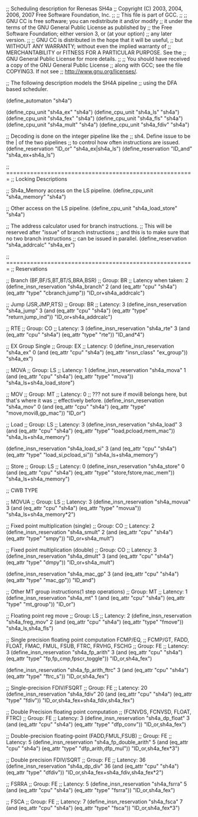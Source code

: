 ;; Scheduling description for Renesas SH4a
;; Copyright (C) 2003, 2004, 2006, 2007 Free Software Foundation, Inc.
;;
;; This file is part of GCC.
;;
;; GNU CC is free software; you can redistribute it and/or modify
;; it under the terms of the GNU General Public License as published by
;; the Free Software Foundation; either version 3, or (at your option)
;; any later version.
;;
;; GNU CC is distributed in the hope that it will be useful,
;; but WITHOUT ANY WARRANTY; without even the implied warranty of
;; MERCHANTABILITY or FITNESS FOR A PARTICULAR PURPOSE.  See the
;; GNU General Public License for more details.
;;
;; You should have received a copy of the GNU General Public License
;; along with GCC; see the file COPYING3.  If not see
;; <http://www.gnu.org/licenses/>.

;; The following description models the SH4A pipeline
;; using the DFA based scheduler.

(define_automaton "sh4a")

(define_cpu_unit "sh4a_ex"   "sh4a")
(define_cpu_unit "sh4a_ls"   "sh4a")
(define_cpu_unit "sh4a_fex"  "sh4a")
(define_cpu_unit "sh4a_fls"  "sh4a")
(define_cpu_unit "sh4a_mult" "sh4a")
(define_cpu_unit "sh4a_fdiv" "sh4a")

;; Decoding is done on the integer pipeline like the
;; sh4. Define issue to be the | of the two pipelines
;; to control how often instructions are issued.
(define_reservation "ID_or" "sh4a_ex|sh4a_ls")
(define_reservation "ID_and" "sh4a_ex+sh4a_ls")


;; =======================================================
;; Locking Descriptions

;; Sh4a_Memory access on the LS pipeline.
(define_cpu_unit "sh4a_memory" "sh4a")

;; Other access on the LS pipeline.
(define_cpu_unit "sh4a_load_store" "sh4a")

;;  The address calculator used for branch instructions.
;; This will be reserved after "issue" of branch instructions
;; and this is to make sure that no two branch instructions
;; can be issued in parallel.
(define_reservation "sh4a_addrcalc" "sh4a_ex")

;; =======================================================
;; Reservations

;; Branch (BF,BF/S,BT,BT/S,BRA,BSR)
;; Group: BR
;; Latency when taken: 2
(define_insn_reservation "sh4a_branch" 2
  (and (eq_attr "cpu" "sh4a")
       (eq_attr "type" "cbranch,jump"))
  "ID_or+sh4a_addrcalc")

;; Jump (JSR,JMP,RTS)
;; Group: BR
;; Latency: 3
(define_insn_reservation "sh4a_jump" 3
  (and (eq_attr "cpu" "sh4a")
       (eq_attr "type" "return,jump_ind"))
  "ID_or+sh4a_addrcalc")

;; RTE
;; Group: CO
;; Latency: 3
(define_insn_reservation "sh4a_rte" 3
  (and (eq_attr "cpu" "sh4a")
       (eq_attr "type" "rte"))
  "ID_and*4")

;; EX Group Single
;; Group: EX
;; Latency: 0
(define_insn_reservation "sh4a_ex" 0
  (and (eq_attr "cpu" "sh4a")
       (eq_attr "insn_class" "ex_group"))
  "sh4a_ex")

;; MOVA
;; Group: LS
;; Latency: 1
(define_insn_reservation "sh4a_mova" 1
  (and (eq_attr "cpu" "sh4a")
       (eq_attr "type" "mova"))
  "sh4a_ls+sh4a_load_store")

;; MOV
;; Group: MT
;; Latency: 0
;; ??? not sure if movi8 belongs here, but that's where it was
;; effectively before.
(define_insn_reservation "sh4a_mov" 0
  (and (eq_attr "cpu" "sh4a")
       (eq_attr "type" "move,movi8,gp_mac"))
  "ID_or")

;; Load
;; Group: LS
;; Latency: 3
(define_insn_reservation "sh4a_load" 3
  (and (eq_attr "cpu" "sh4a")
       (eq_attr "type" "load,pcload,mem_mac"))
  "sh4a_ls+sh4a_memory")

(define_insn_reservation "sh4a_load_si" 3
  (and (eq_attr "cpu" "sh4a")
       (eq_attr "type" "load_si,pcload_si"))
  "sh4a_ls+sh4a_memory")

;; Store
;; Group: LS
;; Latency: 0
(define_insn_reservation "sh4a_store" 0
  (and (eq_attr "cpu" "sh4a")
       (eq_attr "type" "store,fstore,mac_mem"))
  "sh4a_ls+sh4a_memory")

;; CWB TYPE

;; MOVUA
;; Group: LS
;; Latency: 3
(define_insn_reservation "sh4a_movua" 3
  (and (eq_attr "cpu" "sh4a")
       (eq_attr "type" "movua"))
  "sh4a_ls+sh4a_memory*2")

;; Fixed point multiplication (single)
;; Group: CO
;; Latency: 2
(define_insn_reservation "sh4a_smult" 2
  (and (eq_attr "cpu" "sh4a")
       (eq_attr "type" "smpy"))
  "ID_or+sh4a_mult")

;; Fixed point multiplication (double)
;; Group: CO
;; Latency: 3
(define_insn_reservation "sh4a_dmult" 3
  (and (eq_attr "cpu" "sh4a")
       (eq_attr "type" "dmpy"))
  "ID_or+sh4a_mult")

(define_insn_reservation "sh4a_mac_gp" 3
  (and (eq_attr "cpu" "sh4a")
       (eq_attr "type" "mac_gp"))
  "ID_and")

;; Other MT  group instructions(1 step operations)
;; Group:	MT
;; Latency: 	1
(define_insn_reservation "sh4a_mt" 1
  (and (eq_attr "cpu" "sh4a")
       (eq_attr "type" "mt_group"))
  "ID_or")

;; Floating point reg move
;; Group: LS
;; Latency: 2
(define_insn_reservation "sh4a_freg_mov" 2
  (and (eq_attr "cpu" "sh4a")
       (eq_attr "type" "fmove"))
  "sh4a_ls,sh4a_fls")

;; Single precision floating point computation FCMP/EQ,
;; FCMP/GT, FADD, FLOAT, FMAC, FMUL, FSUB, FTRC, FRVHG, FSCHG
;; Group:	FE
;; Latency: 	3
(define_insn_reservation "sh4a_fp_arith"  3
  (and (eq_attr "cpu" "sh4a")
       (eq_attr "type" "fp,fp_cmp,fpscr_toggle"))
  "ID_or,sh4a_fex")

(define_insn_reservation "sh4a_fp_arith_ftrc"  3
  (and (eq_attr "cpu" "sh4a")
       (eq_attr "type" "ftrc_s"))
  "ID_or,sh4a_fex")

;; Single-precision FDIV/FSQRT
;; Group: FE
;; Latency: 20
(define_insn_reservation "sh4a_fdiv" 20
  (and (eq_attr "cpu" "sh4a")
       (eq_attr "type" "fdiv"))
  "ID_or,sh4a_fex+sh4a_fdiv,sh4a_fex")

;; Double Precision floating point computation
;; (FCNVDS, FCNVSD, FLOAT, FTRC)
;; Group:	FE
;; Latency: 	3
(define_insn_reservation "sh4a_dp_float" 3
  (and (eq_attr "cpu" "sh4a")
       (eq_attr "type" "dfp_conv"))
  "ID_or,sh4a_fex")

;; Double-precision floating-point (FADD,FMUL,FSUB)
;; Group:	FE
;; Latency: 	5
(define_insn_reservation "sh4a_fp_double_arith" 5
  (and (eq_attr "cpu" "sh4a")
       (eq_attr "type" "dfp_arith,dfp_mul"))
  "ID_or,sh4a_fex*3")

;; Double precision FDIV/SQRT
;; Group:	FE
;; Latency: 	36
(define_insn_reservation "sh4a_dp_div" 36
  (and (eq_attr "cpu" "sh4a")
       (eq_attr "type" "dfdiv"))
  "ID_or,sh4a_fex+sh4a_fdiv,sh4a_fex*2")

;; FSRRA
;; Group: FE
;; Latency: 5
(define_insn_reservation "sh4a_fsrra" 5
  (and (eq_attr "cpu" "sh4a")
       (eq_attr "type" "fsrra"))
  "ID_or,sh4a_fex")

;; FSCA
;; Group: FE
;; Latency: 7
(define_insn_reservation "sh4a_fsca" 7
  (and (eq_attr "cpu" "sh4a")
       (eq_attr "type" "fsca"))
  "ID_or,sh4a_fex*3")
